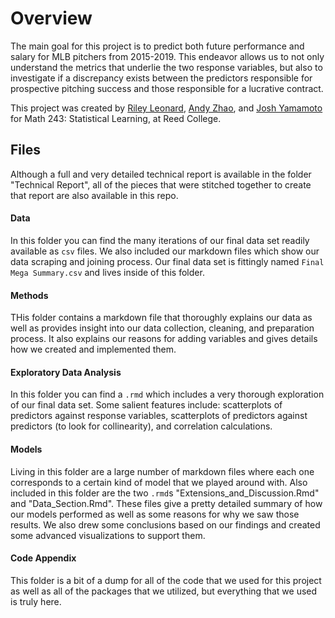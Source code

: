 # Overview

The main goal for this project is to predict both future performance and salary for MLB pitchers from 2015-2019. This endeavor allows us to not only understand the metrics that underlie the two response variables, but also to investigate if a discrepancy exists between the predictors responsible for prospective pitching success and those responsible for a lucrative contract. 

This project was created by [Riley Leonard](https://github.com/rileyleonard99), [Andy Zhao](https://github.com/andjzhao), and [Josh Yamamoto](https://github.com/joshyam-k) for Math 243: Statistical Learning, at Reed College.

## Files

Although a full and very detailed technical report is available in the folder "Technical Report", all of the pieces that were stitched together to create that report are also available in this repo.

#### Data

In this folder you can find the many iterations of our final data set readily available as `csv` files. We also included our markdown files which show our data scraping and joining process. Our final data set is fittingly named `Final Mega Summary.csv` and lives inside of this folder.

#### Methods

THis folder contains a markdown file that thoroughly explains our data as well as provides insight into our data collection, cleaning, and preparation process. It also explains our reasons for adding variables and gives details how we created and implemented them.

#### Exploratory Data Analysis

In this folder you can find a `.rmd` which includes a very thorough exploration of our final data set. Some salient features include: scatterplots of predictors against response variables, scatterplots of predictors against predictors (to look for collinearity), and correlation calculations.

#### Models

Living in this folder are a large number of markdown files where each one corresponds to a certain kind of model that we played around with. Also included in this folder are the two `.rmd`s "Extensions_and_Discussion.Rmd" and "Data_Section.Rmd". These files give a pretty detailed summary of how our models performed as well as some reasons for why we saw those results. We also drew some conclusions based on our findings and created some advanced visualizations to support them.

#### Code Appendix

This folder is a bit of a dump for all of the code that we used for this project as well as all of the packages that we utilized, but everything that we used is truly here.




